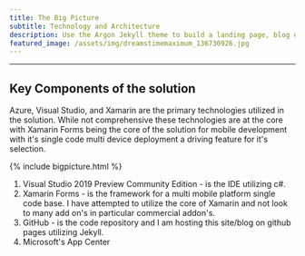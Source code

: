 ```yaml
---
title: The Big Picture
subtitle: Technology and Architecture
description: Use the Argon Jekyll theme to build a landing page, blog or complete website.
featured_image: /assets/img/dreamstimemaximum_136730926.jpg
---
```


--- 
## Key Components of the solution

Azure, Visual Studio, and Xamarin are the primary technologies utilized in the solution.  While not comprehensive these technologies are at the core with Xamarin Forms being the core of the solution for mobile development with it's single code multi device deployment a driving feature for it's selection.

{% include bigpicture.html %}

1. Visual Studio 2019 Preview Community Edition - is the IDE utilizing c#.
2. Xamarin Forms - is the framework for a multi mobile platform single code base.  I have attempted to utilize the core of Xamarin and not look to many add on's in particular commercial addon's.
3. GitHub - is the code repository and I am hosting this site/blog on github pages utilizing Jekyll.
4. Microsoft's App Center 

<!--stackedit_data:
eyJoaXN0b3J5IjpbLTE2MTI2ODA0MTAsMjEyMjIyMjA0MywtMT
A1MzU2NDQ0MiwtMTg1ODEwODA0MiwtMTE5OTMzMjQzNV19
-->